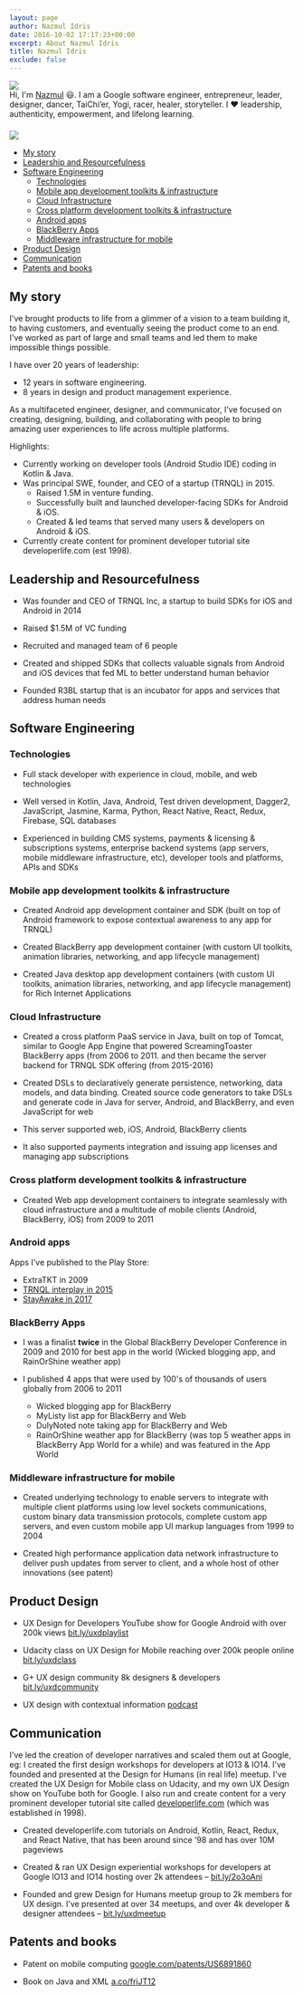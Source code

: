 ```yaml
---
layout: page
author: Nazmul Idris
date: 2016-10-02 17:17:23+00:00
excerpt: About Nazmul Idris
title: Nazmul Idris
exclude: false
---
```


<div class="avatar-container category">
    <div class="avatar-icon">
        <img src="{{ '/assets/nazmul.png' | relative_url }}"/>
    </div>
    <div class="avatar-text">
        Hi, I'm <a href="http://www.google.com/search?hl=en&q=nazmul+idris">
        Nazmul</a> 😃. I am a Google software engineer, entrepreneur, leader,
        designer, dancer, TaiChi’er, Yogi, racer, healer, storyteller. I ❤️
        leadership, authenticity, empowerment, and lifelong learning.
    </div>
</div>

<div style="padding-bottom:16pt;"></div>

<img class="post-hero-image" src="{{ 'assets/naz-coffee-hero.png' | relative_url }}"/>

<!-- START doctoc generated TOC please keep comment here to allow auto update -->
<!-- DON'T EDIT THIS SECTION, INSTEAD RE-RUN doctoc TO UPDATE -->


- [My story](#my-story)
- [Leadership and Resourcefulness](#leadership-and-resourcefulness)
- [Software Engineering](#software-engineering)
  - [Technologies](#technologies)
  - [Mobile app development toolkits & infrastructure](#mobile-app-development-toolkits--infrastructure)
  - [Cloud Infrastructure](#cloud-infrastructure)
  - [Cross platform development toolkits & infrastructure](#cross-platform-development-toolkits--infrastructure)
  - [Android apps](#android-apps)
  - [BlackBerry Apps](#blackberry-apps)
  - [Middleware infrastructure for mobile](#middleware-infrastructure-for-mobile)
- [Product Design](#product-design)
- [Communication](#communication)
- [Patents and books](#patents-and-books)

<!-- END doctoc generated TOC please keep comment here to allow auto update -->

## My story

I've brought products to life from a glimmer of a vision to a team building it, to having customers, and eventually
seeing the product come to an end. I've worked as part of large and small teams and led them to make impossible things
possible.

I have over 20 years of leadership:

- 12 years in software engineering.
- 8 years in design and product management experience.

As a multifaceted engineer, designer, and communicator, I’ve focused on creating, designing, building, and collaborating
with people to bring amazing user experiences to life across multiple platforms.

Highlights:

- Currently working on developer tools (Android Studio IDE) coding in Kotlin & Java.
- Was principal SWE, founder, and CEO of a startup (TRNQL) in 2015.
  - Raised 1.5M in venture funding.
  - Successfully built and launched developer-facing SDKs for Android & iOS.
  - Created & led teams that served many users & developers on Android & iOS.
- Currently create content for prominent developer tutorial site developerlife.com (est 1998).

## Leadership and Resourcefulness

- Was founder and CEO of TRNQL Inc, a startup to build SDKs for iOS and Android in 2014

- Raised \$1.5M of VC funding

- Recruited and managed team of 6 people

- Created and shipped SDKs that collects valuable signals from Android and iOS devices that fed ML to better understand
  human behavior

- Founded R3BL startup that is an incubator for apps and services that address human needs

## Software Engineering

### Technologies

- Full stack developer with experience in cloud, mobile, and web technologies

- Well versed in Kotlin, Java, Android, Test driven development, Dagger2, JavaScript, Jasmine, Karma, Python, React
  Native, React, Redux, Firebase, SQL databases

- Experienced in building CMS systems, payments & licensing & subscriptions systems, enterprise backend systems (app
  servers, mobile middleware infrastructure, etc), developer tools and platforms, APIs and SDKs

### Mobile app development toolkits & infrastructure

- Created Android app development container and SDK (built on top of Android framework to expose contextual awareness to
  any app for TRNQL)

- Created BlackBerry app development container (with custom UI toolkits, animation libraries, networking, and app
  lifecycle management)

- Created Java desktop app development containers (with custom UI toolkits, animation libraries, networking, and app
  lifecycle management) for Rich Internet Applications

### Cloud Infrastructure

- Created a cross platform PaaS service in Java, built on top of Tomcat, similar to Google App Engine that powered
  ScreamingToaster BlackBerry apps (from 2006 to 2011. and then became the server backend for TRNQL SDK offering (from
  2015-2016)

- Created DSLs to declaratively generate persistence, networking, data models, and data binding. Created source code
  generators to take DSLs and generate code in Java for server, Android, and BlackBerry, and even JavaScript for web

- This server supported web, iOS, Android, BlackBerry clients

- It also supported payments integration and issuing app licenses and managing app subscriptions

### Cross platform development toolkits & infrastructure

- Created Web app development containers to integrate seamlessly with cloud infrastructure and a multitude of mobile
  clients (Android, BlackBerry, iOS) from 2009 to 2011

### Android apps

Apps I've published to the Play Store:

- ExtraTKT in 2009
- [TRNQL interplay in 2015](https://apkpure.com/trnql-interplay/com.trnql.sample_interplay)
- [StayAwake in 2017](https://play.google.com/store/apps/details?id=com.r3bl.stayawake&hl=en_US)

### BlackBerry Apps

- I was a finalist **twice** in the Global BlackBerry Developer Conference in 2009 and 2010 for best app in the world
  (Wicked blogging app, and RainOrShine weather app)

- I published 4 apps that were used by 100's of thousands of users globally from 2006 to 2011

  - Wicked blogging app for BlackBerry
  - MyListy list app for BlackBerry and Web
  - DulyNoted note taking app for BlackBerry and Web
  - RainOrShine weather app for BlackBerry (was top 5 weather apps in BlackBerry App World for a while) and was featured
    in the App World

### Middleware infrastructure for mobile

- Created underlying technology to enable servers to integrate with multiple client platforms using low level sockets
  communications, custom binary data transmission protocols, complete custom app servers, and even custom mobile app UI
  markup languages from 1999 to 2004

- Created high performance application data network infrastructure to deliver push updates from server to client, and a
  whole host of other innovations (see patent)

## Product Design

- UX Design for Developers YouTube show for Google Android with over 200k views
  [bit.ly/uxdplaylist](http://bit.ly/uxdplaylist)

- Udacity class on UX Design for Mobile reaching over 200k people online [bit.ly/uxdclass](http://bit.ly/uxdclass)

- G+ UX design community 8k designers & developers [bit.ly/uxdcommunity](http://bit.ly/uxdcommunity)

- UX design with contextual information
  [podcast](https://www.stitcher.com/podcast/vinay-raghu/incrementalux-podcast/e/40822211)

## Communication

I've led the creation of developer narratives and scaled them out at Google, eg: I created the first design workshops
for developers at IO13 & IO14. I've founded and presented at the Design for Humans (in real life) meetup. I've created
the UX Design for Mobile class on Udacity, and my own UX Design show on YouTube both for Google. I also run and create
content for a very prominent developer tutorial site called [developerlife.com](http://developerlife.com) (which was
established in 1998).

- Created developerlife.com tutorials on Android, Kotlin, React, Redux, and React Native, that has been around since ‘98
  and has over 10M pageviews

- Created & ran UX Design experiential workshops for developers at Google IO13 and IO14 hosting over 2k attendees –
  [bit.ly/2o3oAni](http://bit.ly/2o3oAni)

- Founded and grew Design for Humans meetup group to 2k members for UX design. I’ve presented at over 34 meetups, and
  over 4k developer & designer attendees – [bit.ly/uxdmeetup](http://bit.ly/uxdmeetup)

## Patents and books

- Patent on mobile computing [google.com/patents/US6891860](http://google.com/patents/US6891860)

- Book on Java and XML [a.co/friJT12](http://a.co/friJT12)
